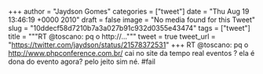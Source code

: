 
+++
author = "Jaydson Gomes"
categories = ["tweet"]
date = "Thu Aug 19 13:46:19 +0000 2010"
draft = false
image = "No media found for this Tweet"
slug = "10ddecf58d7210b7a3a027b91c932d0355e43474"
tags = ["tweet"]
title = """RT @toscano: pq o http://..."""
tweet = true
tweet_url = "https://twitter.com/jaydson/status/21578372531"
+++
RT @toscano: pq o http://www.phpconference.com.br/ cai no site da tempo real eventos ? ela é dona do evento agora? pelo jeito sim né. #fail
